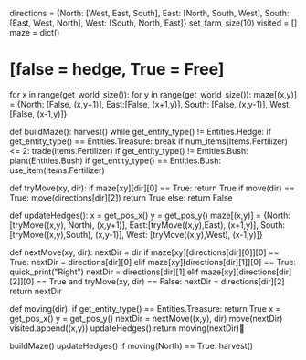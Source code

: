 directions = {North: [West, East, South], East: [North, South, West], South: [East, West, North], West: [South, North, East]}
set_farm_size(10)
visited = []
maze = dict()
# [false = hedge, True = Free]
for x in range(get_world_size()):
	for y in range(get_world_size()):
		maze[(x,y)] = {North: [False, (x,y+1)], East:[False, (x+1,y)], South: [False, (x,y-1)], West: [False, (x-1,y)]}

def buildMaze():
	harvest()
	while get_entity_type() != Entities.Hedge:
		if get_entity_type() == Entities.Treasure:
			break
		if num_items(Items.Fertilizer) <= 2:
			trade(Items.Fertilizer)
		if get_entity_type() != Entities.Bush:
			plant(Entities.Bush)
		if get_entity_type() == Entities.Bush:
			use_item(Items.Fertilizer)

def tryMove(xy, dir):
	if maze[xy][dir][0] == True:
		return True
	if move(dir) == True:
		move(directions[dir][2])
		return True
	else:
		return False
	
def updateHedges():
	x = get_pos_x()
	y = get_pos_y()
	maze[(x,y)] = {North: [tryMove((x,y), North), (x,y+1)], East:[tryMove((x,y),East), (x+1,y)], South: [tryMove((x,y),South), (x,y-1)], West: [tryMove((x,y),West), (x-1,y)]}
	
def nextMove(xy, dir):
	nextDir = dir
	if maze[xy][directions[dir][0]][0] == True:
		nextDir = directions[dir][0]
	elif maze[xy][directions[dir][1]][0] == True:
		quick_print("Right")
		nextDir = directions[dir][1]
	elif maze[xy][directions[dir][2]][0] == True and tryMove(xy, dir) == False:
		nextDir = directions[dir][2]
	return nextDir
	
def moving(dir):
	if get_entity_type() == Entities.Treasure:
		return True
	x = get_pos_x()
	y = get_pos_y()
	nextDir = nextMove((x,y), dir)
	move(nextDir)
	visited.append((x,y))
	updateHedges()
	return moving(nextDir)	
	
buildMaze()
updateHedges()
if moving(North) == True:
	harvest()



















